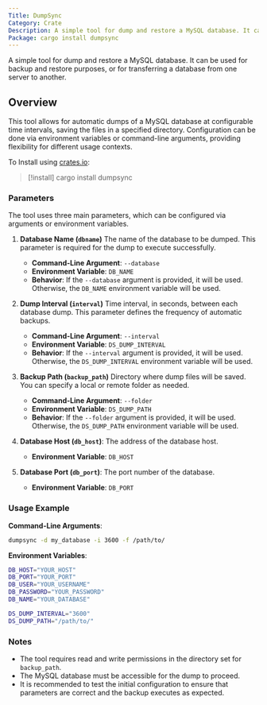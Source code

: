 ```yaml
---
Title: DumpSync
Category: Crate
Description: A simple tool for dump and restore a MySQL database. It can be used for backup and restore purposes, or for transferring a database from one server to another.
Package: cargo install dumpsync
---
```

A simple tool for dump and restore a MySQL database. It can be used for backup and restore purposes, or for transferring a database from one server to another.

## Overview

This tool allows for automatic dumps of a MySQL database at configurable time intervals, saving the files in a specified directory. Configuration can be done via environment variables or command-line arguments, providing flexibility for different usage contexts.

To Install using [crates.io](https://crates.io):

> [!install] cargo install dumpsync

### Parameters

The tool uses three main parameters, which can be configured via arguments or environment variables.

1. **Database Name (`dbname`)** The name of the database to be dumped. This parameter is required for the dump to execute successfully.

   - **Command-Line Argument**: `--database`
   - **Environment Variable**: `DB_NAME`
   - **Behavior**: If the `--database` argument is provided, it will be used. Otherwise, the `DB_NAME` environment variable will be used.
2. **Dump Interval (`interval`)** Time interval, in seconds, between each database dump. This parameter defines the frequency of automatic backups.

   - **Command-Line Argument**: `--interval`
   - **Environment Variable**: `DS_DUMP_INTERVAL`
   - **Behavior**: If the `--interval` argument is provided, it will be used. Otherwise, the `DS_DUMP_INTERVAL` environment variable will be used.
3. **Backup Path (`backup_path`)** Directory where dump files will be saved. You can specify a local or remote folder as needed.

   - **Command-Line Argument**: `--folder`
   - **Environment Variable**: `DS_DUMP_PATH`
   - **Behavior**: If the `--folder` argument is provided, it will be used. Otherwise, the `DS_DUMP_PATH` environment variable will be used.
4. **Database Host (`db_host`)**: The address of the database host.

   - **Environment Variable**: `DB_HOST`

5. **Database Port (`db_port`)**: The port number of the database.

   - **Environment Variable**: `DB_PORT`

### Usage Example

**Command-Line Arguments**:

```bash
dumpsync -d my_database -i 3600 -f /path/to/
```

**Environment Variables**:

```bash
DB_HOST="YOUR_HOST"
DB_PORT="YOUR_PORT"
DB_USER="YOUR_USERNAME"
DB_PASSWORD="YOUR_PASSWORD"
DB_NAME="YOUR_DATABASE"

DS_DUMP_INTERVAL="3600"
DS_DUMP_PATH="/path/to/"
```

### Notes

- The tool requires read and write permissions in the directory set for `backup_path`.
- The MySQL database must be accessible for the dump to proceed.
- It is recommended to test the initial configuration to ensure that parameters are correct and the backup executes as expected.
